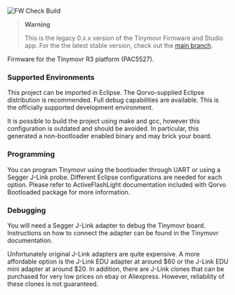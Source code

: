 ![FW Check Build](https://github.com/yconst/tinymovr/workflows/Tinymovr%20Firmware%20Check%2FBuild/badge.svg)

> **Warning**
>
> This is the legacy 0.x.x version of the Tinymovr Firmware and Studio app. For the the latest stable version, check out the [main branch](https://github.com/tinymovr/Tinymovr/).

Firmware for the Tinymovr R3 platform (PAC5527).

### Supported Environments

This project can be imported in Eclipse. The Qorvo-supplied Eclipse distribution is recommended. Full debug capabilities are available. This is the officially supported development environment.

It is possible to build the project using make and gcc, however this configuration is outdated and should be avoided. In particular, this generated a non-bootloader enabled binary and may brick your board.


### Programming

You can program Tinymovr using the bootloader through UART or using a Segger J-Link probe. Different Eclipse configurations are needed for each option. Please refer to ActiveFlashLight documentation included with Qorvo Bootloaded package for more information.


### Debugging

You will need a Segger J-Link adapter to debug the Tinymovr board. Instructions on how to connect the adapter can be found in the Tinymovr documentation.

Unfortunately original J-Link adapters are quite expensive. A more affordable option is the J-Link EDU adapter at around $60 or the J-Link EDU mini adapter at around $20. In addition, there are J-Link clones that can be purchased for very low prices on ebay or Aliexpress. However, reliability of these clones is not guaranteed.
